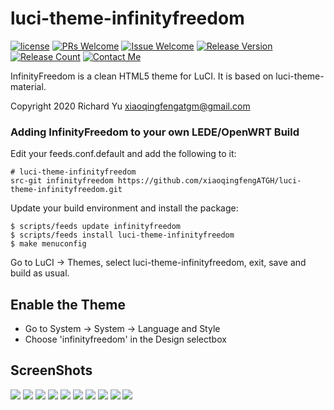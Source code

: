 # luci-theme-infinityfreedom

[1]: https://img.shields.io/badge/license-Apache2-brightgreen.svg
[2]: /LICENSE
[3]: https://img.shields.io/badge/PRs-welcome-brightgreen.svg
[4]: https://github.com/xiaoqingfengATGH/luci-theme-infinityfreedom/pulls
[5]: https://img.shields.io/badge/Issues-welcome-brightgreen.svg
[6]: https://github.com/xiaoqingfengATGH/luci-theme-infinityfreedom/issues/new
[7]: https://img.shields.io/badge/release-v1.2-blue.svg?
[8]: https://github.com/xiaoqingfengATGH/luci-theme-infinityfreedom/releases
[9]: https://img.shields.io/github/downloads/xiaoqingfengATGH/luci-theme-infinityfreedom/total
[10]: https://img.shields.io/badge/Contact-telegram-blue
[11]: https://t.me/t_homelede
[![license][1]][2]
[![PRs Welcome][3]][4]
[![Issue Welcome][5]][6]
[![Release Version][7]][8]
[![Release Count][9]][8]
[![Contact Me][10]][11]

InfinityFreedom is a clean HTML5 theme for LuCI. It is based on luci-theme-material.

Copyright 2020 Richard Yu <xiaoqingfengatgm@gmail.com>

### Adding InfinityFreedom to your own LEDE/OpenWRT Build

Edit your feeds.conf.default and add the following to it:

    # luci-theme-infinityfreedom
    src-git infinityfreedom https://github.com/xiaoqingfengATGH/luci-theme-infinityfreedom.git

Update your build environment and install the package:

    $ scripts/feeds update infinityfreedom
    $ scripts/feeds install luci-theme-infinityfreedom
    $ make menuconfig

Go to LuCI -> Themes, select luci-theme-infinityfreedom, exit, save and build as usual.

Enable the Theme
----------------

  * Go to System -> System -> Language and Style
  * Choose 'infinityfreedom' in the Design selectbox

ScreenShots
----------------
![](/screenshots/000.Login.jpg)
![](/screenshots/001.Overview.jpg)
![](/screenshots/002.Firewall.jpg)
![](/screenshots/003.KernelLog.jpg)
![](/screenshots/004.Route.jpg)
![](/screenshots/005.SysLog.jpg)
![](/screenshots/100.System.jpg)
![](/screenshots/101.SoftwarePkgs.jpg)
![](/screenshots/207.upnp.jpg)
![](/screenshots/304.Samba.jpg)
